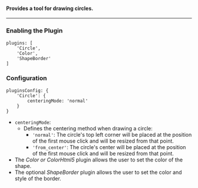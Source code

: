 ####  Provides a tool for drawing circles. 

***
### Enabling the Plugin
```
plugins: [
    'Circle',
    'Color',
    'ShapeBorder'
]
```
### Configuration
```
pluginsConfig: {
    'Circle': {
        centeringMode: 'normal'
    }
}
```
* `centeringMode`:
    * Defines the centering method when drawing a circle: 
        * `'normal'`: The circle's top left corner will be placed at the position of the first mouse click and will be resized from that point. 
        * `'from_center'`: The circle's center will be placed at the position of the first mouse click and will be resized from that point. 
* The _Color or ColorHtml5_ plugin allows the user to set the color of the shape. 
* The optional _ShapeBorder_ plugin allows the user to set the color and style of the border. 
